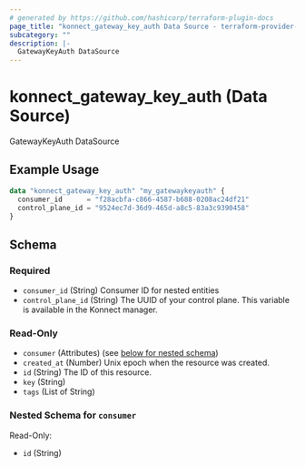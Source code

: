 ```yaml
---
# generated by https://github.com/hashicorp/terraform-plugin-docs
page_title: "konnect_gateway_key_auth Data Source - terraform-provider-konnect"
subcategory: ""
description: |-
  GatewayKeyAuth DataSource
---
```


# konnect_gateway_key_auth (Data Source)

GatewayKeyAuth DataSource

## Example Usage

```terraform
data "konnect_gateway_key_auth" "my_gatewaykeyauth" {
  consumer_id      = "f28acbfa-c866-4587-b688-0208ac24df21"
  control_plane_id = "9524ec7d-36d9-465d-a8c5-83a3c9390458"
}
```

<!-- schema generated by tfplugindocs -->
## Schema

### Required

- `consumer_id` (String) Consumer ID for nested entities
- `control_plane_id` (String) The UUID of your control plane. This variable is available in the Konnect manager.

### Read-Only

- `consumer` (Attributes) (see [below for nested schema](#nestedatt--consumer))
- `created_at` (Number) Unix epoch when the resource was created.
- `id` (String) The ID of this resource.
- `key` (String)
- `tags` (List of String)

<a id="nestedatt--consumer"></a>
### Nested Schema for `consumer`

Read-Only:

- `id` (String)
